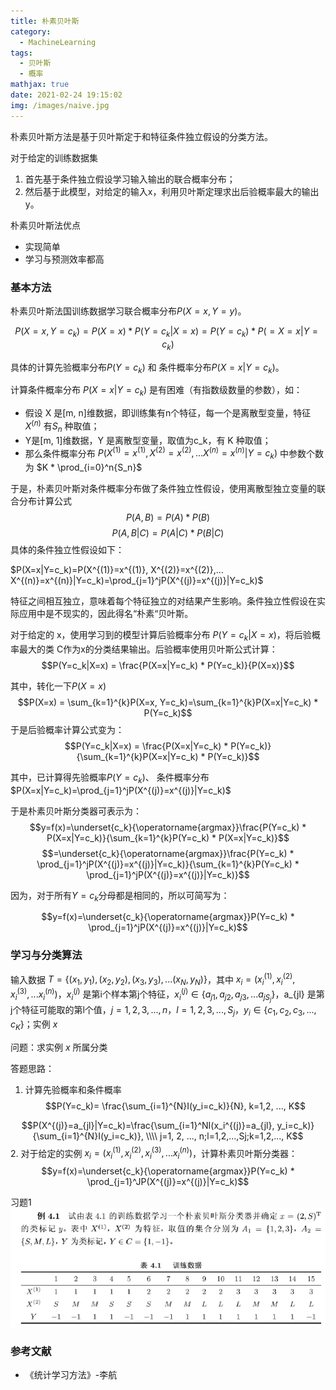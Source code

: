 ```yaml
---
title: 朴素贝叶斯
category:
  - MachineLearning
tags:
  - 贝叶斯
  - 概率
mathjax: true
date: 2021-02-24 19:15:02
img: /images/naive.jpg
---
```


朴素贝叶斯方法是基于贝叶斯定于和特征条件独立假设的分类方法。
<!--more-->

对于给定的训练数据集
1. 首先基于条件独立假设学习输入输出的联合概率分布；
2. 然后基于此模型，对给定的输入x，利用贝叶斯定理求出后验概率最大的输出 y。

朴素贝叶斯法优点
* 实现简单
* 学习与预测效率都高

### 基本方法
朴素贝叶斯法国训练数据学习联合概率分布$P(X = x, Y = y)$。

$$P(X=x, Y=c_k)=P(X=x) * P(Y=c_k|X=x)=P(Y=c_k) * P(=X=x|Y=c_k)$$

具体的计算先验概率分布$P(Y=c_k)$ 和 条件概率分布$P(X=x|Y=c_k)$。

计算条件概率分布 $P(X=x|Y=c_k)$ 是有困难（有指数级数量的参数），如：
* 假设 X 是[m, n]维数据，即训练集有n个特征，每一个是离散型变量，特征$X^{(n)}$ 有$S_n$ 种取值；
* Y是[m, 1]维数据，Y 是离散型变量，取值为c_k，有 K 种取值；
* 那么条件概率分布 $P(X^{(1)}=x^{(1)}, X^{(2)}=x^{(2)},... X^{(n)}=x^{(n)}|Y=c_k)$ 中参数个数为 $K * \prod_{i=0}^n{S_n}$

于是，朴素贝叶斯对条件概率分布做了条件独立性假设，使用离散型独立变量的联合分布计算公式
$$P(A, B)=P(A) * P(B)$$
$$P(A, B|C)=P(A|C) * P(B|C)$$
具体的条件独立性假设如下：

$P(X=x|Y=c_k)=P(X^{(1)}=x^{(1)}, X^{(2)}=x^{(2)},... X^{(n)}=x^{(n)}|Y=c_k)=\prod_{j=1}^jP(X^{(j)}=x^{(j)}|Y=c_k)$

特征之间相互独立，意味着每个特征独立的对结果产生影响。条件独立性假设在实际应用中是不现实的，因此得名“朴素“贝叶斯。

对于给定的 x，使用学习到的模型计算后验概率分布 $P(Y=c_k|X=x)$，将后验概率最大的类 C作为x的分类结果输出。后验概率使用贝叶斯公式计算：
$$P(Y=c_k|X=x) = \frac{P(X=x|Y=c_k) * P(Y=c_k)}{P(X=x)}$$

其中，转化一下$P(X=x)$
$$P(X=x) = \sum_{k=1}^{k}P(X=x, Y=c_k)=\sum_{k=1}^{k}P(X=x|Y=c_k) * P(Y=c_k)$$
于是后验概率计算公式变为：
$$P(Y=c_k|X=x) = \frac{P(X=x|Y=c_k) * P(Y=c_k)}{\sum_{k=1}^{k}P(X=x|Y=c_k) * P(Y=c_k)}$$

其中，已计算得先验概率$P(Y=c_k)$、 条件概率分布 $P(X=x|Y=c_k)=\prod_{j=1}^jP(X^{(j)}=x^{(j)}|Y=c_k)$

于是朴素贝叶斯分类器可表示为：
$$y=f(x)=\underset{c_k}{\operatorname{argmax}}\frac{P(Y=c_k) * P(X=x|Y=c_k)}{\sum_{k=1}^{k}P(Y=c_k) * P(X=x|Y=c_k)}$$
$$=\underset{c_k}{\operatorname{argmax}}\frac{P(Y=c_k) * \prod_{j=1}^jP(X^{(j)}=x^{(j)}|Y=c_k)}{\sum_{k=1}^{k}P(Y=c_k) * \prod_{j=1}^jP(X^{(j)}=x^{(j)}|Y=c_k)}$$

因为，对于所有$Y=c_k$分母都是相同的，所以可简写为：

$$y=f(x)=\underset{c_k}{\operatorname{argmax}}P(Y=c_k) * \prod_{j=1}^jP(X^{(j)}=x^{(j)}|Y=c_k)$$

### 学习与分类算法

输入数据 $T=\{(x_1, y_1), (x_2, y_2), (x_3, y_3), ... (x_N, y_N) \}$，其中 $x_i=(x_i^{(1)}, x_i^{(2)}, x_i^{(3)}, ... x_i^{(n)})$，$x_i^{(j)}$ 是第i个样本第j个特征，$x_i^{(j)}\in \{a_{j1}, a_{j2}, a_{j3}, ... a_{jS_j} \}$，a_{jl} 是第j个特征可能取的第l个值，$j=1,2,3,...,n$，$l=1,2,3,...,S_j$，$y_i \in \{c_1, c_2, c_3, ..., c_K\}$；实例 $x$

问题：求实例 $x$ 所属分类

答题思路：
1. 计算先验概率和条件概率
$$P(Y=c_k)= \frac{\sum_{i=1}^{N}I(y_i=c_k)}{N}, k=1,2, ..., K$$

$$P(X^{(j)}=a_{jl}|Y=c_k)=\frac{\sum_{i=1}^NI(x_i^{(j)}=a_{jl}, y_i=c_k)}{\sum_{i=1}^{N}I(y_i=c_k)}, \\\\
j=1, 2, ..., n;l=1,2,...,Sj;k=1,2,..., K$$
2. 对于给定的实例 $x_i=(x_i^{(1)}, x_i^{(2)}, x_i^{(3)}, ... x_i^{(n)})$，计算朴素贝叶斯分类器：
$$y=f(x)=\underset{c_k}{\operatorname{argmax}}P(Y=c_k) * \prod_{j=1}^JP(X^{(j)}=x^{(j)}|Y=c_k)$$

习题1
![](/images/exercise-bayes-metho-1.png)
### 参考文献
* 《统计学习方法》-李航
